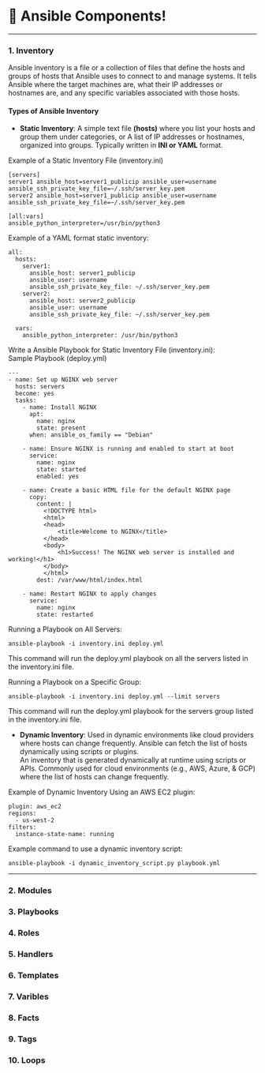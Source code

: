 # 🚀 Ansible Components!

---

### 1. Inventory
Ansible inventory is a file or a collection of files that define the hosts and groups of hosts that Ansible uses to connect to and manage systems. It tells Ansible where the target machines are, what their IP addresses or hostnames are, and any specific variables associated with those hosts. </br>

#### Types of Ansible Inventory

- **Static Inventory**:
A simple text file **(hosts)** where you list your hosts and group them under categories, or A list of IP addresses or hostnames, organized into groups.
Typically written in **INI or YAML** format.</br>

Example of a Static Inventory File (inventory.ini)</br>
```
[servers]
server1 ansible_host=server1_publicip ansible_user=username ansible_ssh_private_key_file=~/.ssh/server_key.pem
server2 ansible_host=server1_publicip ansible_user=username ansible_ssh_private_key_file=~/.ssh/server_key.pem

[all:vars]
ansible_python_interpreter=/usr/bin/python3

```

Example of a YAML format static inventory: </br>
```
all:
  hosts:
    server1:
      ansible_host: server1_publicip
      ansible_user: username
      ansible_ssh_private_key_file: ~/.ssh/server_key.pem
    server2:
      ansible_host: server2_publicip
      ansible_user: username
      ansible_ssh_private_key_file: ~/.ssh/server_key.pem

  vars:
    ansible_python_interpreter: /usr/bin/python3

```

Write a Ansible Playbook for Static Inventory File (inventory.ini):</br>
Sample Playbook (deploy.yml)</br>

```
---
- name: Set up NGINX web server
  hosts: servers
  become: yes
  tasks:
    - name: Install NGINX
      apt:
        name: nginx
        state: present
      when: ansible_os_family == "Debian"

    - name: Ensure NGINX is running and enabled to start at boot
      service:
        name: nginx
        state: started
        enabled: yes

    - name: Create a basic HTML file for the default NGINX page
      copy:
        content: |
          <!DOCTYPE html>
          <html>
          <head>
              <title>Welcome to NGINX</title>
          </head>
          <body>
              <h1>Success! The NGINX web server is installed and working!</h1>
          </body>
          </html>
        dest: /var/www/html/index.html

    - name: Restart NGINX to apply changes
      service:
        name: nginx
        state: restarted
```

Running a Playbook on All Servers:</br>
```
ansible-playbook -i inventory.ini deploy.yml
```
This command will run the deploy.yml playbook on all the servers listed in the inventory.ini file.</br>

Running a Playbook on a Specific Group:</br>
```
ansible-playbook -i inventory.ini deploy.yml --limit servers
```
This command will run the deploy.yml playbook for the servers group listed in the inventory.ini file.</br>

- **Dynamic Inventory**:
Used in dynamic environments like cloud providers where hosts can change frequently. Ansible can fetch the list of hosts dynamically using scripts or plugins.</br>
An inventory that is generated dynamically at runtime using scripts or APIs. Commonly used for cloud environments (e.g., AWS, Azure, & GCP) where the list of hosts can change frequently.</br>

Example of Dynamic Inventory Using an AWS EC2 plugin:</br>
```
plugin: aws_ec2
regions:
  - us-west-2
filters:
  instance-state-name: running
```

Example command to use a dynamic inventory script:</br>
```
ansible-playbook -i dynamic_inventory_script.py playbook.yml
```
---

### 2. Modules 
### 3. Playbooks
### 4. Roles
### 5. Handlers
### 6. Templates
### 7. Varibles
### 8. Facts
### 9. Tags
### 10. Loops



